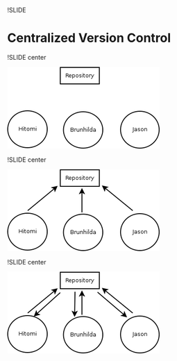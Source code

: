 !SLIDE

# Centralized Version Control #

!SLIDE center

![centralized_01](centralized_01.png)

!SLIDE center

![centralized_02](centralized_02.png)

!SLIDE center

![centralized_03](centralized_03.png)
